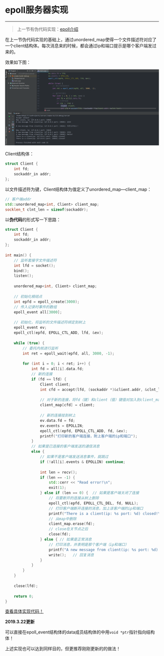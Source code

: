 # epoll服务器实现

---

> 上一节有伪代码实现：[epoll介绍](epoll介绍)

在上一节伪代码实现的基础上，通过unordered_map使得一个文件描述符对应了一个client结构体。每次消息来的时候，都会通过ip和端口提示是哪个客户端发过来的。

效果如下图：

![1553175144030](assets/1553175144030.png)

Client结构体：

```cpp
struct Client {
    int fd;
    sockaddr_in addr;
};
```

以文件描述符为键，Client结构体为值定义了unordered_map—client_map：

```cpp
// 客户端addr
std::unordered_map<int, Client> client_map;
socklen_t clnt_len = sizeof(sockaddr);
```

以**伪代码**的形式写一下思路：

```cpp
struct Client {
    int fd;
    sockaddr_in addr;
};

int main() {
    // 监听套接字文件描述符
    int lfd = socket();
    bind();
    listen();
    
    unordered_map<int, Client> client_map;
    
    // 初始化根结点
    int epfd = epoll_create(3000);
    // 传入记录时事件的数组
    epoll_event all[3000];
    
    // 初始化，将监听的文件描述符绑定到树上
    epoll_event ev;
    epoll_ctl(epfd, EPOLL_CTL_ADD, lfd, &ev);
    
    while (true) {
        // 委托内核进行监听
        int ret = epoll_wait(epfd, all, 3000, -1);
        
        for (int i = 0; i < ret; i++) {
            int fd = all[i].data.fd;
            // 新的连接
            if (fd == lfd) {
                Client client;
                int cfd = accept(lfd, (sockaddr *)&client.addr, &clnt_len);
                
                // 对于新的连接，将fd（键）和client（值）键值对加入到client_map
                client_map[cfd] = client;
                
                // 新的连接挂到树上
                ev.data.fd = fd;
                ev.events = EPOLLIN;
                epoll_ctl(epfd, EPOLL_CTL_ADD, fd, &ev);
                printf("打印新的客户端连接，附上客户端的ip和端口");
            }
            // 如果是已连接的客户端发送的通信消息
            else {
                // 如果不是客户端发送消息事件，就跳过
                if (!all[i].events & EPOLLIN) continue;
                
                int len = recv();
                if (len == -1) {
                    std::cerr << "Read error!\n";
                    exit(1);
                } else if (len == 0) {  // 如果是客户端关闭了连接
                    // 将要断开的连接从树上删除
                    epoll_ctl(epfd, EPOLL_CTL_DEL, fd, NULL);
                    // 打印客户端断开连接的消息，加上该客户端的ip和端口
                    printf("There is a client(ip: %s port: %d) closed!\n", inet_ntoa(client_map[fd].addr.sin_addr),ntohs(client_map[fd].addr.sin_port));
                    // 从map中删除
                    client_map.erase(fd);
                    // close在关节点之后
                    close(fd);
                } else { // 如果是正常消息
                    // 打印消息，并表明是那个客户端（ip和端口）
                    printf("A new message from client(ip: %s port: %d): %s\n", inet_ntoa(client_map[fd].addr.sin_addr),ntohs(client_map[fd].addr.sin_port), buff);
                    write();   // 回复消息
                }
            }
        }
    }
    
    close(lfd);
    
    return 0;
}
```

[查看具体实现代码！](epoll服务器实现/epoll.cpp)

**2019.3.22更新**

可以直接在epoll_event结构体的data成员结构体的中用`void *ptr`指针指向结构体！

上述实现也可以达到同样目的，但更推荐刚刚更新的的做法！